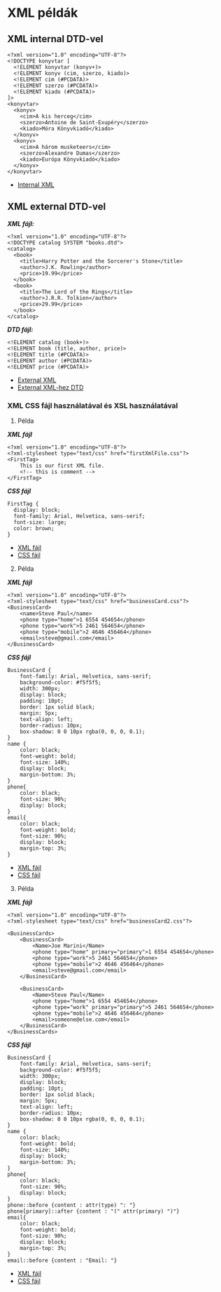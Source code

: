 # XML példák

## XML internal DTD-vel

```
<?xml version="1.0" encoding="UTF-8"?>
<!DOCTYPE konyvtar [
  <!ELEMENT konyvtar (konyv+)>
  <!ELEMENT konyv (cim, szerzo, kiado)>
  <!ELEMENT cim (#PCDATA)>
  <!ELEMENT szerzo (#PCDATA)>
  <!ELEMENT kiado (#PCDATA)>
]>
<konyvtar>
  <konyv>
    <cim>A kis herceg</cim>
    <szerzo>Antoine de Saint-Exupéry</szerzo>
    <kiado>Móra Könyvkiadó</kiado>
  </konyv>
  <konyv>
    <cim>A három musketeers</cim>
    <szerzo>Alexandre Dumas</szerzo>
    <kiado>Európa Könyvkiadó</kiado>
  </konyv>
</konyvtar>
```

- [Internal XML](examples/1.xml)

## XML external DTD-vel

***XML fájl:***

```
<?xml version="1.0" encoding="UTF-8"?>
<!DOCTYPE catalog SYSTEM "books.dtd">
<catalog>
  <book>
    <title>Harry Potter and the Sorcerer's Stone</title>
    <author>J.K. Rowling</author>
    <price>19.99</price>
  </book>
  <book>
    <title>The Lord of the Rings</title>
    <author>J.R.R. Tolkien</author>
    <price>29.99</price>
  </book>
</catalog>
```

***DTD fájl:***

```
<!ELEMENT catalog (book+)>
<!ELEMENT book (title, author, price)>
<!ELEMENT title (#PCDATA)>
<!ELEMENT author (#PCDATA)>
<!ELEMENT price (#PCDATA)>
```

- [External XML](examples/2.xml)
- [External XML-hez DTD](examples/books.dtd)

### XML CSS fájl használatával és XSL használatával

1. Példa

***XML fájl***

```
<?xml version="1.0" encoding="UTF-8"?>
<?xml-stylesheet type="text/css" href="firstXmlFile.css"?>
<FirstTag>
    This is our first XML file.
    <!-- this is comment -->
</FirstTag>
```

***CSS fájl***

```
FirstTag {
  display: block;
  font-family: Arial, Helvetica, sans-serif;
  font-size: large;
  color: brown;
}
```

- [XML fájl](examples\firstXmlFile.css)
- [CSS fájl](examples\firstXmlFile.css)

2. Példa

***XML fájl***

```
<?xml version="1.0" encoding="UTF-8"?>
<?xml-stylesheet type="text/css" href="businessCard.css"?>
<BusinessCard>
    <name>Steve Paul</name>
    <phone type="home">1 6554 454654</phone>
    <phone type="work">5 2461 564654</phone>
    <phone type="mobile">2 4646 456464</phone>
    <email>steve@gmail.com</email>
</BusinessCard>
```

***CSS fájl***

```
BusinessCard {
    font-family: Arial, Helvetica, sans-serif;
    background-color: #f5f5f5;
    width: 300px;
    display: block;
    padding: 10pt;
    border: 1px solid black;
    margin: 5px;
    text-align: left;
    border-radius: 10px;
    box-shadow: 0 0 10px rgba(0, 0, 0, 0.1);
}
name {
    color: black;
    font-weight: bold;
    font-size: 140%;
    display: block;
    margin-bottom: 3%;
}
phone{
    color: black;
    font-size: 90%;
    display: block;
}
email{
    color: black;
    font-weight: bold;
    font-size: 90%;
    display: block;
    margin-top: 3%;
}
```

- [XML fájl](examples\businessCard.xml)
- [CSS fájl](examples\businessCard.css)

3. Példa

***XML fájl***

```
<?xml version="1.0" encoding="UTF-8"?>
<?xml-stylesheet type="text/css" href="businessCard2.css"?>

<BusinessCards>
    <BusinessCard>
        <Name>Joe Marini</Name>
        <phone type="home" primary="primary">1 6554 454654</phone>
        <phone type="work">5 2461 564654</phone>
        <phone type="mobile">2 4646 456464</phone>
        <email>steve@gmail.com</email>
    </BusinessCard>

    <BusinessCard>
        <Name>Steve Paul</Name>
        <phone type="home">1 6554 454654</phone>
        <phone type="work" primary="primary">5 2461 564654</phone>
        <phone type="mobile">2 4646 456464</phone>
        <email>someone@else.com</email>
    </BusinessCard>
</BusinessCards>
```

***CSS fájl***

```
BusinessCard {
    font-family: Arial, Helvetica, sans-serif;
    background-color: #f5f5f5;
    width: 300px;
    display: block;
    padding: 10pt;
    border: 1px solid black;
    margin: 5px;
    text-align: left;
    border-radius: 10px;
    box-shadow: 0 0 10px rgba(0, 0, 0, 0.1);
}
name {
    color: black;
    font-weight: bold;
    font-size: 140%;
    display: block;
    margin-bottom: 3%;
}
phone{
    color: black;
    font-size: 90%;
    display: block;
}
phone::before {content : attr(type) ": "}
phone[primary]::after {content : "(" attr(primary) ")"}
email{
    color: black;
    font-weight: bold;
    font-size: 90%;
    display: block;
    margin-top: 3%;
}
email::before {content : "Email: "}
```

- [XML fájl](examples\businessCard2.xml)
- [CSS fájl](examples\businessCard2.css)